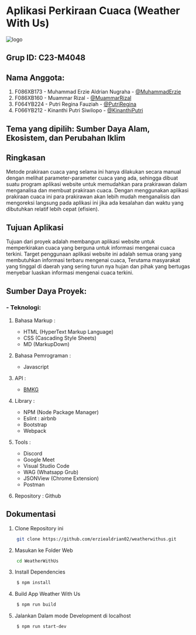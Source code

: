 # Aplikasi Perkiraan Cuaca (Weather With Us)
![logo](https://github.com/MuammarRizal31/weatherwithus/assets/110992271/80002151-8fbf-4d72-83d8-56d6f34b4347)



## Grup ID: C23-M4048

## Nama Anggota:

1. F086XB173 - Muhammad Erzie Aldrian Nugraha - [@MuhammadErzie](https://www.linkedin.com/in/muhamad-erzie-aldrian-nugraha-142239213/)
2. F086XB160 - Muammar Rizal - [@MuammarRizal](https://www.linkedin.com/in/muammar-rizal-492020255/)
3. F064YB224 - Putri Regina Fauziah - [@PutriRegina](https://www.linkedin.com/in/reginapf31/)
4. F066YB212 - Kinanthi Putri Siwilopo - [@KinanthiPutri](https://www.linkedin.com/in/kinanthi-putri-b88b9b217?trk=contact-info)

## Tema yang dipilih: Sumber Daya Alam, Ekosistem, dan Perubahan Iklim

## Ringkasan

Metode prakiraan cuaca yang selama ini hanya dilakukan secara manual dengan melihat parameter-parameter cuaca yang ada, sehingga dibuat suatu program aplikasi website untuk memudahkan para prakirawan dalam menganalisa dan membuat prakiraan cuaca. Dengan menggunakan aplikasi prakiraan cuaca ini para prakirawan akan lebih mudah menganalisis dan mengoreksi langsung pada aplikasi ini jika ada kesalahan dan waktu yang dibutuhkan relatif lebih cepat (efisien).

## Tujuan Aplikasi

Tujuan dari proyek adalah membangun aplikasi website untuk memperkirakan cuaca yang berguna untuk informasi mengenai cuaca terkini.
Target penggunaan aplikasi website ini adalah semua orang yang membutuhkan informasi terbaru mengenai cuaca, Terutama masyarakat yang tinggal di daerah yang sering turun nya hujan dan pihak yang bertugas menyebar luaskan informasi mengenai cuaca terkini.

## Sumber Daya Proyek:

### - Teknologi:

1. Bahasa Markup :

   - HTML (HyperText Markup Language)
   - CSS (Cascading Style Sheets)
   - MD (MarkupDown)

2. Bahasa Pemrograman :

   - Javascript

3. API :

   - <a href="https://ibnux.github.io/BMKG-importer/cuaca/wilayah.json">BMKG</a>

4. Library :

   - NPM (Node Package Manager)
   - Eslint : airbnb
   - Bootstrap
   - Webpack

5. Tools :

   - Discord
   - Google Meet
   - Visual Studio Code
   - WAG (Whatsapp Grub)
   - JSONView (Chrome Extension)
   - Postman

6. Repository : Github

## Dokumentasi

1. Clone Repository ini

```bash
    git clone https://github.com/erziealdrian02/weatherwithus.git
```

2. Masukan ke Folder Web

```bash
    cd WeatherWithUs
```

3. Install Dependencies

```bash
    $ npm install
```

4. Build App Weather With Us

```bash
    $ npm run build
```

5. Jalankan Dalam mode Development di localhost

```bash
    $ npm run start-dev
```
